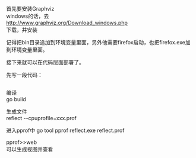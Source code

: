 首先要安装Graphviz  
windows的话，去  
http://www.graphviz.org/Download_windows.php  
下载，并安装  

记得把bin目录追加到环境变量里面，另外他需要firefox启动，也把firefox.exe加到环境变量里面。  

接下来就可以在代码层面部署了。  

先写一段代码：

```go
```
编译  
go build  

生成文件    
reflect --cpuprofile=xxx.prof  

进入pprof中
go tool pprof reflect.exe reflect.prof

pprof>>web  
可以生成视图并查看  
